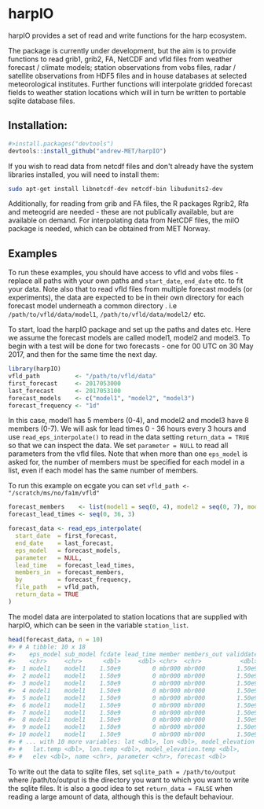 
<!-- README.md is generated from README.Rmd. Please edit that file -->
harpIO
======

harpIO provides a set of read and write functions for the harp ecosystem.

The package is currently under development, but the aim is to provide functions to read grib1, grib2, FA, NetCDF and vfld files from weather forecast / climate models; station observations from vobs files, radar / satellite observations from HDF5 files and in house databases at selected meteorological institutes. Further functions will interpolate gridded forecast fields to weather station locations which will in turn be written to portable sqlite database files.

Installation:
-------------

``` r
#>install.packages("devtools")
devtools::install_github("andrew-MET/harpIO")
```

If you wish to read data from netcdf files and don't already have the system libraries installed, you will need to install them:

``` bash
sudo apt-get install libnetcdf-dev netcdf-bin libudunits2-dev
```

Additionally, for reading from grib and FA files, the R packages Rgrib2, Rfa and meteogrid are needed - these are not publically available, but are available on demand. For interpolating data from NetCDF files, the miIO package is needed, which can be obtained from MET Norway.

Examples
--------

To run these examples, you should have access to vfld and vobs files - replace all paths with your own paths and `start_date`, `end_date` etc. to fit your data. Note also that to read vfld files from multiple forecast models (or experiments), the data are expected to be in their own directory for each forecast model underneath a common directory . i.e `/path/to/vfld/data/model1`, `/path/to/vfld/data/model2/` etc.

To start, load the harpIO package and set up the paths and dates etc. Here we assume the forecast models are called model1, model2 and model3. To begin with a test will be done for two forecasts - one for 00 UTC on 30 May 2017, and then for the same time the next day.

``` r
library(harpIO)
vfld_path          <- "/path/to/vfld/data"
first_forecast     <- 2017053000
last_forecast      <- 2017053100
forecast_models    <- c("model1", "model2", "model3")
forecast_frequency <- "1d"
```

In this case, model1 has 5 members (0-4), and model2 and model3 have 8 members (0-7). We will ask for lead times 0 - 36 hours every 3 hours and use `read_eps_interpolate()` to read in the data setting `return_data = TRUE` so that we can inspect the data. We set `parameter = NULL` to read all parameters from the vfld files. Note that when more than one `eps_model` is asked for, the number of members must be specified for each model in a list, even if each model has the same number of members.

To run this example on ecgate you can set `vfld_path <- "/scratch/ms/no/fa1m/vfld"`

``` r
forecast_members    <- list(model1 = seq(0, 4), model2 = seq(0, 7), model3 = seq(0, 7))
forecast_lead_times <- seq(0, 36, 3)

forecast_data <- read_eps_interpolate(
  start_date  = first_forecast,
  end_date    = last_forecast,
  eps_model   = forecast_models,
  parameter   = NULL, 
  lead_time   = forecast_lead_times,
  members_in  = forecast_members,
  by          = forecast_frequency,
  file_path   = vfld_path, 
  return_data = TRUE
)
```

The model data are interpolated to station locations that are supplied with harpIO, which can be seen in the variable `station_list`.

``` r
head(forecast_data, n = 10)
#> # A tibble: 10 x 18
#>    eps_model sub_model fcdate lead_time member members_out validdate   SID
#>    <chr>     <chr>      <dbl>     <dbl> <chr>  <chr>           <dbl> <dbl>
#>  1 model1    model1    1.50e9         0 mbr000 mbr000         1.50e9  1001
#>  2 model1    model1    1.50e9         0 mbr000 mbr000         1.50e9  1010
#>  3 model1    model1    1.50e9         0 mbr000 mbr000         1.50e9  1014
#>  4 model1    model1    1.50e9         0 mbr000 mbr000         1.50e9  1015
#>  5 model1    model1    1.50e9         0 mbr000 mbr000         1.50e9  1018
#>  6 model1    model1    1.50e9         0 mbr000 mbr000         1.50e9  1023
#>  7 model1    model1    1.50e9         0 mbr000 mbr000         1.50e9  1025
#>  8 model1    model1    1.50e9         0 mbr000 mbr000         1.50e9  1026
#>  9 model1    model1    1.50e9         0 mbr000 mbr000         1.50e9  1027
#> 10 model1    model1    1.50e9         0 mbr000 mbr000         1.50e9  1033
#> # ... with 10 more variables: lat <dbl>, lon <dbl>, model_elevation <dbl>,
#> #   lat.temp <dbl>, lon.temp <dbl>, model_elevation.temp <dbl>,
#> #   elev <dbl>, name <chr>, parameter <chr>, forecast <dbl>
```

To write out the data to sqlite files, set `sqlite_path = /path/to/output` where /path/to/output is the directory you want to which you want to write the sqlite files. It is also a good idea to set `return_data = FALSE` when reading a large amount of data, although this is the default behaviour.
